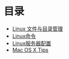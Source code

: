 # 目录

* [Linux 文件与目录管理](chapter7.md)
* [Linux命令](chapter2.md)
* [Linux服务器配置](chapter3.md)
* [Mac OS X Tips](chapter4.md)
